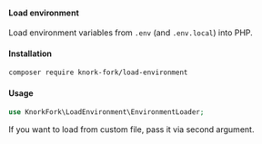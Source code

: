 #### Load environment

Load environment variables from `.env` (and `.env.local`) into PHP.

#### Installation

```bash
composer require knork-fork/load-environment
```

#### Usage

```php
use KnorkFork\LoadEnvironment\EnvironmentLoader;
```

If you want to load from custom file, pass it via second argument.

```php
```
